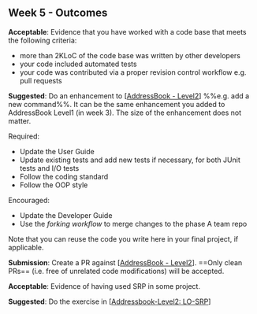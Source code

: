 <link rel="stylesheet" href="{{baseUrl}}/css/main.css">
<link rel="stylesheet" href="{{baseUrl}}/css/schedule.css">

<div class="website-content">

## Week 5 - Outcomes

<div id="main">

<!-- ==================================================================================================== -->

<include src="outcome-forkingWorkflow.md" />

<!-- ==================================================================================================== -->

<include src="outcome-junit.md" />

<!-- ==================================================================================================== -->

<include src="outcome-inheritance.md" />

<!-- ==================================================================================================== -->

<panel type="danger" header="**`W5.4` Can work with a 2KLoC code base** :star: ==[Compulsory]==" expandable>
  <panel header=":dart: Evidence" expanded>
<div id="lo-2kloc">

**Acceptable**: Evidence that you have worked with a code base that meets the following criteria:
* more than 2KLoC of the code base was written by other developers
* your code included automated tests
* your code was contributed via a proper revision control workflow e.g. pull requests

**Suggested**: Do an enhancement to [[AddressBook - Level2](https://github.com/nus-cs2103-AY1718S1/addressbook-level2)]  %%e.g. add a new command%%. It can be the same enhancement you added to AddressBook Level1 (in week 3). The size of the enhancement does not matter.

Required:
* Update the User Guide
* Update existing tests and add new tests if necessary, for both JUnit tests and I/O tests
* Follow the coding standard
* Follow the OOP style

Encouraged:
* Update the Developer Guide
* Use the _forking workflow_ to merge changes to the phase A team repo

<tip-box type="tip">
  
Note that you can reuse the code you write here in your final project, if applicable.
 
</tip-box>

**Submission**: Create a PR against [[AddressBook - Level2](https://github.com/nus-cs2103-AY1718S1/addressbook-level2)]. ==Only clean PRs== (i.e. free of unrelated code modifications) will be accepted. 

</div>
  </panel>
</panel>

<!-- ==================================================================================================== -->

<include src="outcome-classLevelMember.md" />

<!-- ==================================================================================================== -->

<include src="outcome-composition.md" />

<!-- ==================================================================================================== -->

<include src="outcome-aggregation.md" />

<!-- ==================================================================================================== -->

<include src="outcome-overloading.md" />

<!-- ==================================================================================================== -->

<include src="outcome-classDiagram.md" />

<!-- ==================================================================================================== -->
<!-- TODO:  
<include src="outcome-library.md" />
-->
<!-- ==================================================================================================== -->

<panel type="info" header="**`W5.10` Can explain single responsibility principle** :star::star::star:" no-close>
  <include src="../../book/principles/singleResponsibilityPrinciple/full.md" />
  <panel header=":dart: Evidence" expanded>

**Acceptable**: Evidence of having used SRP in some project.

**Suggested**: Do the exercise in [[Addressbook-Level2: LO-SRP](https://github.com/nus-cs2103-AY1718S1/addressbook-level2/blob/master/doc/LearningOutcomes.md#follow-the-single-responsibility-principle-lo-srp)]

<include src="submission.md" />

  </panel>
</panel>

</div>
</div>

